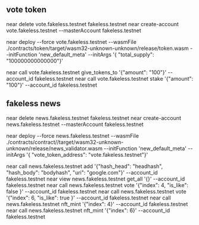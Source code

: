 ## vote token
near delete vote.fakeless.testnet fakeless.testnet
near create-account vote.fakeless.testnet --masterAccount fakeless.testnet

near deploy --force vote.fakeless.testnet --wasmFile ./contracts/token/target/wasm32-unknown-unknown/release/token.wasm --initFunction 'new_default_meta' --initArgs '{ "total_supply": "100000000000000"}'

near call vote.fakeless.testnet give_tokens_to '{"amount": "100"}' --account_id fakeless.testnet
near call vote.fakeless.testnet stake '{"amount": "100"}' --account_id fakeless.testnet



## fakeless news 
near delete news.fakeless.testnet fakeless.testnet
near create-account news.fakeless.testnet --masterAccount fakeless.testnet

near deploy --force news.fakeless.testnet --wasmFile ./contracts/contract//target/wasm32-unknown-unknown/release/news_validator.wasm --initFunction 'new_default_meta' --initArgs '{ "vote_token_address": "vote.fakeless.testnet"}'


near call news.fakeless.testnet add '{"hash_head": "headhash", "hash_body": "bodyhash", "uri": "google.com"}' --account_id fakeless.testnet
near view news.fakeless.testnet get_all '{}' --account_id fakeless.testnet
near call news.fakeless.testnet vote '{"index": 4, "is_like": false }' --account_id fakeless.testnet
near call news.fakeless.testnet vote '{"index": 6, "is_like": true }' --account_id fakeless.testnet
near call news.fakeless.testnet nft_mint '{"index": 4}' --account_id fakeless.testnet
near call news.fakeless.testnet nft_mint '{"index": 6}' --account_id fakeless.testnet